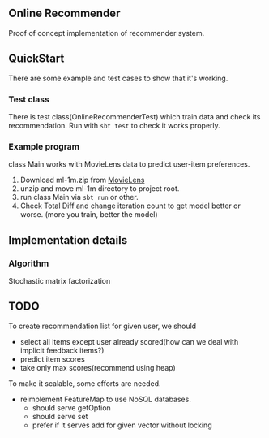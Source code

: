 Online Recommender
------------------

Proof of concept implementation of recommender system.

## QuickStart

There are some example and test cases to show that it's working.

### Test class

There is test class(OnlineRecommenderTest) which train data and check its recommendation.
Run with `sbt test` to check it works properly.

### Example program

class Main works with MovieLens data to predict user-item preferences.

1. Download ml-1m.zip from [MovieLens](http://grouplens.org/datasets/movielens/)
2. unzip and move ml-1m directory to project root.
3. run class Main via `sbt run` or other.
4. Check Total Diff and change iteration count to get model better or worse.
(more you train, better the model)

## Implementation details

### Algorithm

Stochastic matrix factorization

## TODO

To create recommendation list for given user, we should

* select all items except user already scored(how can we deal with implicit feedback items?)
* predict item scores
* take only max scores(recommend using heap)

To make it scalable, some efforts are needed.

* reimplement FeatureMap to use NoSQL databases.
  * should serve getOption
  * should serve set
  * prefer if it serves add for given vector without locking
